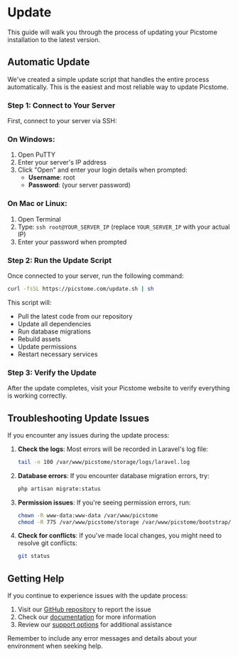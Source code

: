 # Update

This guide will walk you through the process of updating your Picstome installation to the latest version.

## Automatic Update

We've created a simple update script that handles the entire process automatically. This is the easiest and most reliable way to update Picstome.

### Step 1: Connect to Your Server

First, connect to your server via SSH:

### On Windows:
1. Open PuTTY
2. Enter your server's IP address
3. Click "Open" and enter your login details when prompted:
   - **Username**: root
   - **Password**: (your server password)

### On Mac or Linux:
1. Open Terminal
2. Type: `ssh root@YOUR_SERVER_IP` (replace `YOUR_SERVER_IP` with your actual IP)
3. Enter your password when prompted

### Step 2: Run the Update Script

Once connected to your server, run the following command:

```bash
curl -fsSL https://picstome.com/update.sh | sh
```

This script will:
- Pull the latest code from our repository
- Update all dependencies
- Run database migrations
- Rebuild assets
- Update permissions
- Restart necessary services

### Step 3: Verify the Update

After the update completes, visit your Picstome website to verify everything is working correctly.


## Troubleshooting Update Issues

If you encounter any issues during the update process:

1. **Check the logs**: Most errors will be recorded in Laravel's log file:
   ```bash
   tail -n 100 /var/www/picstome/storage/logs/laravel.log
   ```

2. **Database errors**: If you encounter database migration errors, try:
   ```bash
   php artisan migrate:status
   ```

3. **Permission issues**: If you're seeing permission errors, run:
   ```bash
   chown -R www-data:www-data /var/www/picstome
   chmod -R 775 /var/www/picstome/storage /var/www/picstome/bootstrap/cache
   ```

4. **Check for conflicts**: If you've made local changes, you might need to resolve git conflicts:
   ```bash
   git status
   ```

## Getting Help

If you continue to experience issues with the update process:

1. Visit our [GitHub repository](https://github.com/picstome/picstome/issues) to report the issue
2. Check our [documentation](https://picstome.com/docs) for more information
3. Review our [support options](./support.md) for additional assistance

Remember to include any error messages and details about your environment when seeking help.
